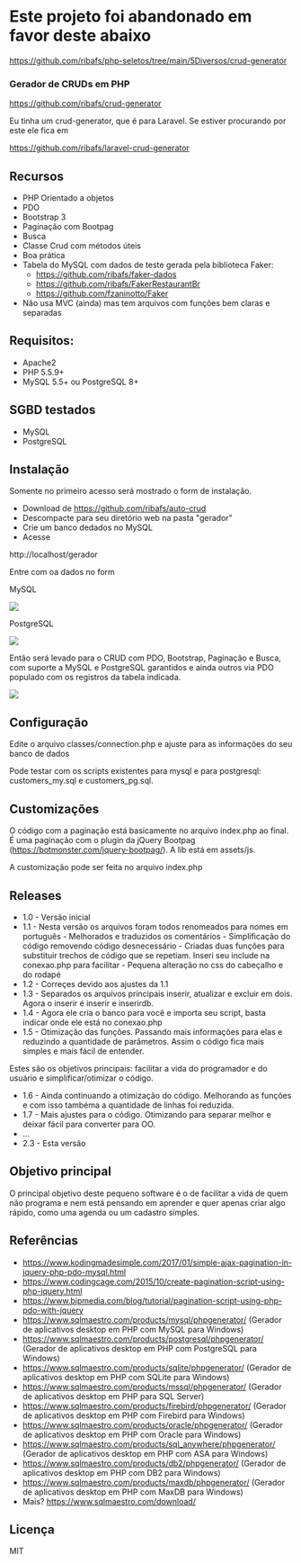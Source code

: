 # Este projeto foi abandonado em favor deste abaixo

https://github.com/ribafs/php-seletos/tree/main/5Diversos/crud-generator





### Gerador de CRUDs em PHP

https://github.com/ribafs/crud-generator

Eu tinha um crud-generator, que é para Laravel. Se estiver procurando por este ele fica em

https://github.com/ribafs/laravel-crud-generator

## Recursos

- PHP Orientado a objetos
- PDO
- Bootstrap 3
- Paginação com Bootpag
- Busca
- Classe Crud com métodos úteis
- Boa prática
- Tabela do MySQL com dados de teste gerada pela biblioteca Faker:
    - https://github.com/ribafs/faker-dados
    - https://github.com/ribafs/FakerRestaurantBr
    - https://github.com/fzaninotto/Faker
- Não usa MVC (ainda) mas tem arquivos com funções bem claras e separadas

## Requisitos:
- Apache2
- PHP 5.5.9+
- MySQL 5.5+ ou PostgreSQL 8+

## SGBD testados

- MySQL
- PostgreSQL

## Instalação

Somente no primeiro acesso será mostrado o form de instalação.

- Download de https://github.com/ribafs/auto-crud
- Descompacte para seu diretório web na pasta "gerador"
- Crie um banco dedados no MySQL
- Acesse

http://localhost/gerador

Entre com oa dados no form

MySQL

![](assets/images/form_my.png)

PostgreSQL

![](assets/images/form_pg.png)

Então será levado para o CRUD com PDO, Bootstrap, Paginação e Busca, com suporte a MySQL e PostgreSQL garantidos e ainda outros via PDO populado com os registros da tabela indicada.

![](assets/images/crud.png)

## Configuração

Edite o arquivo classes/connection.php e ajuste para as informações do seu banco de dados

Pode testar com os scripts existentes para mysql e para postgresql: customers_my.sql e customers_pg.sql.

## Customizações

O código com a paginação está basicamente no arquivo index.php ao final. É uma paginação com o plugin da jQuery Bootpag (https://botmonster.com/jquery-bootpag/). A lib está em assets/js.

A customização pode ser feita no arquivo index.php

## Releases

- 1.0 - Versão inicial
- 1.1 - Nesta versão os arquivos foram todos renomeados para nomes em português
      - Melhorados e traduzidos os comentários 
      - Simplificação do código removendo código desnecessário 
      - Criadas duas funções para substituir trechos de código que se repetiam. Inseri seu include na conexao.php para facilitar 
      - Pequena alteração no css do cabeçalho e do rodapé
- 1.2 - Correçes devido aos ajustes da 1.1
- 1.3 - Separados os arquivos principais inserir, atualizar e excluir em dois. Agora o inserir é inserir e inserirdb.
- 1.4 - Agora ele cria o banco para você e importa seu script, basta indicar onde ele está no conexao.php
- 1.5 - Otimização das funções. Passando mais informações para elas e reduzindo a quantidade de parâmetros. Assim o código fica mais simples e mais fácil de entender. 

Estes são os objetivos principais: facilitar a vida do programador e do usuário e simplificar/otimizar o código.

- 1.6 - Ainda continuando a otimização do código. Melhorando as funções e com isso tambéma a quantidade de linhas foi reduzida.
- 1.7 - Mais ajustes para o código. Otimizando para separar melhor e deixar fácil para converter para OO.
- ...
- 2.3 - Esta versão

## Objetivo principal
O principal objetivo deste pequeno software é o de facilitar a vida de quem não programa e nem está pensando em aprender e quer apenas criar algo rápido, como uma agenda ou um cadastro simples.

## Referências

- https://www.kodingmadesimple.com/2017/01/simple-ajax-pagination-in-jquery-php-pdo-mysql.html
- https://www.codingcage.com/2015/10/create-pagination-script-using-php-jquery.html
- https://www.bipmedia.com/blog/tutorial/pagination-script-using-php-pdo-with-jquery
- https://www.sqlmaestro.com/products/mysql/phpgenerator/ (Gerador de aplicativos desktop em PHP com MySQL para Windows)
- https://www.sqlmaestro.com/products/postgresql/phpgenerator/ (Gerador de aplicativos desktop em PHP com PostgreSQL para Windows)
- https://www.sqlmaestro.com/products/sqlite/phpgenerator/ (Gerador de aplicativos desktop em PHP com SQLite para Windows)
- https://www.sqlmaestro.com/products/mssql/phpgenerator/ (Gerador de aplicativos desktop em PHP para SQL Server)
- https://www.sqlmaestro.com/products/firebird/phpgenerator/ (Gerador de aplicativos desktop em PHP com Firebird para Windows)
- https://www.sqlmaestro.com/products/oracle/phpgenerator/ (Gerador de aplicativos desktop em PHP com Oracle para Windows)
- https://www.sqlmaestro.com/products/sql_anywhere/phpgenerator/  (Gerador de aplicativos desktop em PHP com ASA para Windows)
- https://www.sqlmaestro.com/products/db2/phpgenerator/ (Gerador de aplicativos desktop em PHP com DB2 para Windows)
- https://www.sqlmaestro.com/products/maxdb/phpgenerator/ (Gerador de aplicativos desktop em PHP com MaxDB para Windows)
- Mais? https://www.sqlmaestro.com/download/

## Licença

MIT


